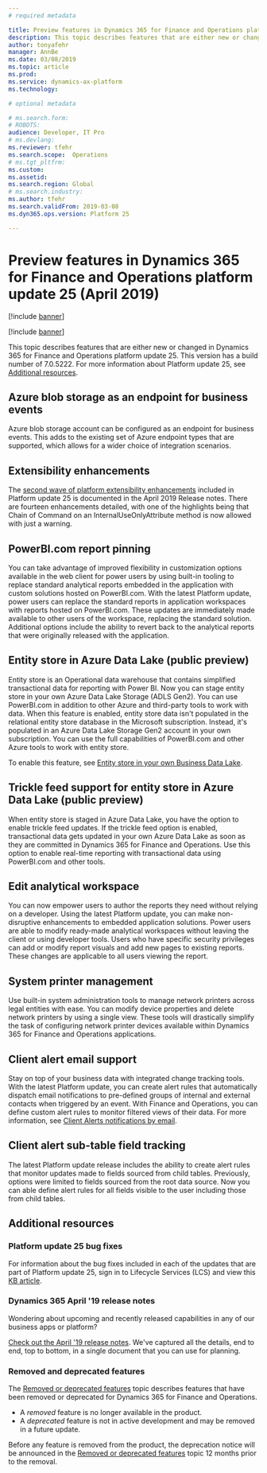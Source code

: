 ```yaml
---
# required metadata

title: Preview features in Dynamics 365 for Finance and Operations platform update 25 (April 2019)
description: This topic describes features that are either new or changed in Dynamics 365 for Finance and Operation platform update 25 (April 2019). 
author: tonyafehr
manager: AnnBe
ms.date: 03/08/2019
ms.topic: article
ms.prod: 
ms.service: dynamics-ax-platform
ms.technology: 

# optional metadata

# ms.search.form: 
# ROBOTS: 
audience: Developer, IT Pro
# ms.devlang: 
ms.reviewer: tfehr
ms.search.scope:  Operations
# ms.tgt_pltfrm: 
ms.custom: 
ms.assetid:
ms.search.region: Global
# ms.search.industry: 
ms.author: tfehr
ms.search.validFrom: 2019-03-08
ms.dyn365.ops.version: Platform 25

---
```

# Preview features in Dynamics 365 for Finance and Operations platform update 25 (April 2019)

[!include [banner](../includes/banner.md)]

[!include [banner](../includes/preview-banner.md)]

This topic describes features that are either new or changed in Dynamics 365 for Finance and Operations platform update 25. This version has a build number of 7.0.5222. For more information about Platform update 25, see [Additional resources](whats-new-platform-25.md#additional-resources).

## Azure blob storage as an endpoint for business events
Azure blob storage account can be configured as an endpoint for business events. This adds to the existing set of Azure endpoint types that are supported, which allows for a wider choice of integration scenarios.

## Extensibility enhancements
The [second wave of platform extensibility enhancements](https://docs.microsoft.com/en-us/business-applications-release-notes/April19/dynamics365-finance-operations/platform-extensibility2) included in Platform update 25 is documented in the April 2019 Release notes. There are fourteen enhancements detailed, with one of the highlights being that Chain of Command on an InternalUseOnlyAttribute method is now allowed with just a warning.

## PowerBI.com report pinning
You can take advantage of improved flexibility in customization options available in the web client for power users by using built-in tooling to replace standard analytical reports embedded in the application with custom solutions hosted on PowerBI.com. With the latest Platform update, power users can replace the standard reports in application workspaces with reports hosted on PowerBI.com. These updates are immediately made available to other users of the workspace, replacing the standard solution. Additional options include the ability to revert back to the analytical reports that were originally released with the application.

## Entity store in Azure Data Lake (public preview)
Entity store is an Operational data warehouse that contains simplified transactional data for reporting with Power BI. Now you can stage entity store in your own Azure Data Lake Storage (ADLS Gen2). You can use PowerBI.com in addition to other Azure and third-party tools to work with data. When this feature is enabled, entity store data isn't populated in the relational entity store database in the Microsoft subscription. Instead, it's populated in an Azure Data Lake Storage Gen2 account in your own subscription. You can use the full capabilities of PowerBI.com and other Azure tools to work with entity store.

To enable this feature, see [Entity store in your own Business Data Lake](https://docs.microsoft.com/en-us/business-applications-release-notes/April19/dynamics365-finance-operations/erp-data-entity-store-byod-business-data-lake).

## Trickle feed support for entity store in Azure Data Lake (public preview)
When entity store is staged in Azure Data Lake, you have the option to enable trickle feed updates. If the trickle feed option is enabled, transactional data gets updated in your own Azure Data Lake as soon as they are committed in Dynamics 365 for Finance and Operations. Use this option to enable real-time reporting with transactional data using PowerBI.com and other tools.

## Edit analytical workspace
You can now empower users to author the reports they need without relying on a developer. Using the latest Platform update, you can make non-disruptive enhancements to embedded application solutions. Power users are able to modify ready-made analytical workspaces without leaving the client or using developer tools. Users who have specific security privileges can add or modify report visuals and add new pages to existing reports. These changes are applicable to all users viewing the report.

## System printer management
Use built-in system administration tools to manage network printers across legal entities with ease. You can modify device properties and delete network printers by using a single view. These tools will drastically simplify the task of configuring network printer devices available within Dynamics 365 for Finance and Operations applications.

## Client alert email support
Stay on top of your business data with integrated change tracking tools. With the latest Platform update, you can create alert rules that automatically dispatch email notifications to pre-defined groups of internal and external contacts when triggered by an event. With Finance and Operations, you can define custom alert rules to monitor filtered views of their data. For more information, see [Client Alerts notifications by email](https://docs.microsoft.com/en-us/dynamics365/unified-operations/fin-and-ops/get-started/alert-email-notifications).

## Client alert sub-table field tracking
The latest Platform update release includes the ability to create alert rules that monitor updates made to fields sourced from child tables. Previously, options were limited to fields sourced from the root data source. Now you can able define alert rules for all fields visible to the user including those from child tables.

## Additional resources

### Platform update 25 bug fixes
For information about the bug fixes included in each of the updates that are part of Platform update 25, sign in to Lifecycle Services (LCS) and view this [KB article](https://fix.lcs.dynamics.com/Issue/Details?bugId=299594&dbType=3&qc=cd4a0699eeae081b2b715d75b33ba6024dce2576563a84015bf60ed3509420a5).

### Dynamics 365 April '19 release notes
Wondering about upcoming and recently released capabilities in any of our business apps or platform?

[Check out the April '19 release notes](https://docs.microsoft.com/en-us/business-applications-release-notes/April19/index). We've captured all the details, end to end, top to bottom, in a single document that you can use for planning.

### Removed and deprecated features
The [Removed or deprecated features](../../dev-itpro/migration-upgrade/deprecated-features.md) topic describes features that have been removed or deprecated for Dynamics 365 for Finance and Operations.

- A *removed* feature is no longer available in the product.
- A *deprecated* feature is not in active development and may be removed in a future update.

Before any feature is removed from the product, the deprecation notice will be announced in the [Removed or deprecated features](../../dev-itpro/migration-upgrade/deprecated-features.md) topic 12 months prior to the removal.

